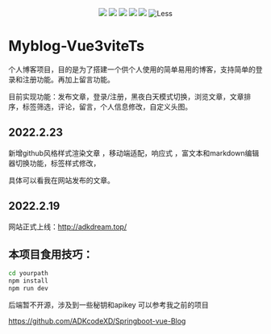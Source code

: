 <p align="center">  
    <img src="https://img.shields.io/badge/-Vue3-34495e?logo=vue.j" />
    <img src="https://img.shields.io/badge/-Vite2.7-646cff?logo=vite&logoColor=white" />
    <img src="https://img.shields.io/badge/-TypeScript-blue?logo=typescript&logoColor=white" />
    <img src="https://img.shields.io/badge/-Pinia-yellow?logo=picpay&logoColor=white" />
    <img src="https://img.shields.io/badge/-Axios-008fc7?logo=axios.js&logoColor=white" />
    <img src="https://img.shields.io/badge/-Less-1D365D?logo=less&logoColor=white" alt="Less">
<p>  


# Myblog-Vue3viteTs

个人博客项目，目的是为了搭建一个供个人使用的简单易用的博客，支持简单的登录和注册功能。再加上留言功能。

目前实现功能：发布文章，登录/注册，黑夜白天模式切换，浏览文章，文章排序，标签筛选，评论，留言，个人信息修改，自定义头图。

## 2022.2.23

新增github风格样式渲染文章 ，移动端适配，响应式 ，富文本和markdown编辑器切换功能，标签样式修改，

具体可以看我在网站发布的文章。

## 2022.2.19

网站正式上线：http://adkdream.top/

## 本项目食用技巧：

``` sh
cd yourpath
npm install
npm run dev
```

后端暂不开源，涉及到一些秘钥和apikey  可以参考我之前的项目

https://github.com/ADKcodeXD/Springboot-vue-Blog

